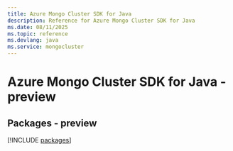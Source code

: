 ```yaml
---
title: Azure Mongo Cluster SDK for Java
description: Reference for Azure Mongo Cluster SDK for Java
ms.date: 08/11/2025
ms.topic: reference
ms.devlang: java
ms.service: mongocluster
---
```

# Azure Mongo Cluster SDK for Java - preview
## Packages - preview
[!INCLUDE [packages](mongo-cluster-index.md)]